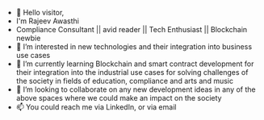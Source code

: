 - 👋 Hello visitor,
- I'm Rajeev Awasthi
- Compliance Consultant || avid reader || Tech Enthusiast || Blockchain newbie
- 👀 I’m interested in new technologies and their integration into business use cases
- 🌱 I’m currently learning Blockchain and smart contract development for their integration into the industrial use cases for solving challenges of the society in fields of education, compliance and arts and music
- 💞️ I’m looking to collaborate on any new development ideas in any of the above spaces where we could make an impact on the society
- 📫 You could reach me via LinkedIn, or via email

<!---
ravenonline11/ravenonline11 is a ✨ special ✨ repository because its `README.md` (this file) appears on your GitHub profile.
You can click the Preview link to take a look at your changes.
--->
